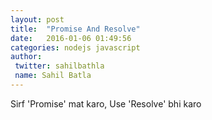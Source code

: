 ```yaml
---
layout: post
title:  "Promise And Resolve"
date:   2016-01-06 01:49:56
categories: nodejs javascript
author:
 twitter: sahilbathla
 name: Sahil Batla
---
```


Sirf 'Promise' mat karo, Use 'Resolve' bhi karo
